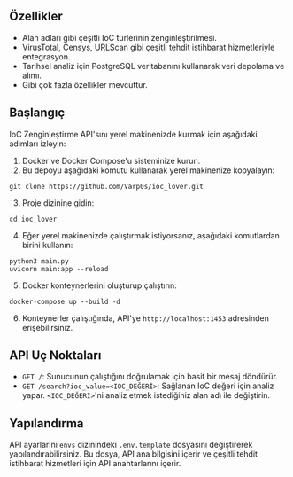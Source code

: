 ## Özellikler

- Alan adları gibi çeşitli IoC türlerinin zenginleştirilmesi.
- VirusTotal, Censys, URLScan gibi çeşitli tehdit istihbarat hizmetleriyle entegrasyon.
- Tarihsel analiz için PostgreSQL veritabanını kullanarak veri depolama ve alımı.
- Gibi çok fazla özellikler mevcuttur.

## Başlangıç

IoC Zenginleştirme API'sını yerel makinenizde kurmak için aşağıdaki adımları izleyin:

1. Docker ve Docker Compose'u sisteminize kurun.
2. Bu depoyu aşağıdaki komutu kullanarak yerel makinenize kopyalayın:

```
git clone https://github.com/Varp0s/ioc_lover.git
```

3. Proje dizinine gidin:

```
cd ioc_lover
```

4. Eğer yerel makinenizde çalıştırmak istiyorsanız, aşağıdaki komutlardan birini kullanın:

```
python3 main.py
uvicorn main:app --reload
```

5. Docker konteynerlerini oluşturup çalıştırın:

```
docker-compose up --build -d
```

6. Konteynerler çalıştığında, API'ye `http://localhost:1453` adresinden erişebilirsiniz.

## API Uç Noktaları

- `GET /`: Sunucunun çalıştığını doğrulamak için basit bir mesaj döndürür.
- `GET /search?ioc_value=<IOC_DEĞERİ>`: Sağlanan IoC değeri için analiz yapar. `<IOC_DEĞERİ>`'ni analiz etmek istediğiniz alan adı ile değiştirin.

## Yapılandırma

API ayarlarını `envs` dizinindeki `.env.template` dosyasını değiştirerek yapılandırabilirsiniz. Bu dosya, API ana bilgisini içerir ve çeşitli tehdit istihbarat hizmetleri için API anahtarlarını içerir.